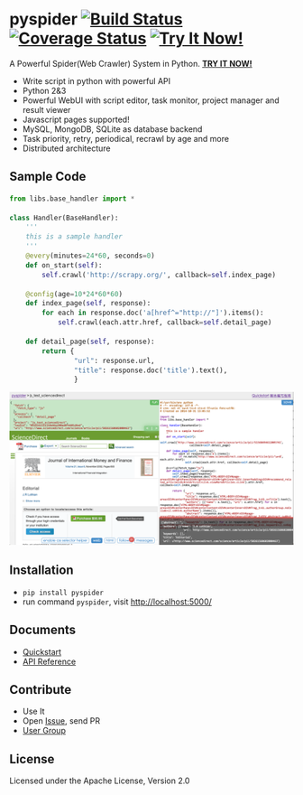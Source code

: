 pyspider [![Build Status][Build Status]][Travis CI] [![Coverage Status][Coverage Status]][Coverage] [![Try It Now!][Try]][Demo]
========

A Powerful Spider(Web Crawler) System in Python. **[TRY IT NOW!][Demo]**

- Write script in python with powerful API
- Python 2&3
- Powerful WebUI with script editor, task monitor, project manager and result viewer
- Javascript pages supported!
- MySQL, MongoDB, SQLite as database backend 
- Task priority, retry, periodical, recrawl by age and more
- Distributed architecture


Sample Code 
-----------

```python
from libs.base_handler import *

class Handler(BaseHandler):
    '''
    this is a sample handler
    '''
    @every(minutes=24*60, seconds=0)
    def on_start(self):
        self.crawl('http://scrapy.org/', callback=self.index_page)

    @config(age=10*24*60*60)
    def index_page(self, response):
        for each in response.doc('a[href^="http://"]').items():
            self.crawl(each.attr.href, callback=self.detail_page)

    def detail_page(self, response):
        return {
                "url": response.url,
                "title": response.doc('title').text(),
                }
```

[![Demo][Demo Img]][Demo]


Installation
------------

* `pip install pyspider`
* run command `pyspider`, visit [http://localhost:5000/](http://localhost:5000/)

Documents
---------

* [Quickstart](Quickstart)
* [API Reference](apis/)

Contribute
----------

* Use It
* Open [Issue], send PR
* [User Group]


License
-------
Licensed under the Apache License, Version 2.0


[Build Status]:         https://img.shields.io/travis/binux/pyspider/master.svg?style=flat
[Travis CI]:            https://travis-ci.org/binux/pyspider
[Coverage Status]:      https://img.shields.io/coveralls/binux/pyspider.svg?branch=master&style=flat
[Coverage]:             https://coveralls.io/r/binux/pyspider
[Try]:                  https://img.shields.io/badge/try-pyspider-blue.svg?style=flat
[Demo]:                 http://demo.pyspider.org/
[Demo Img]:             imgs/demo.png
[Issue]:                https://github.com/binux/pyspider/issues
[User Group]:           https://groups.google.com/group/pyspider-users
